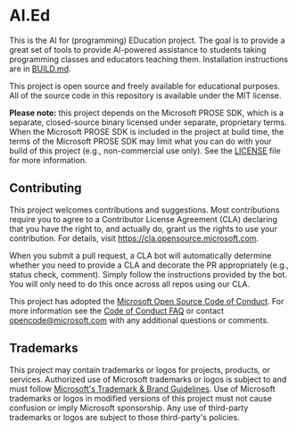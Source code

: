 # AI.Ed

This is the AI for (programming) EDucation project.  The goal is to provide a great set of tools to provide AI-powered
assistance to students taking programming classes and educators teaching them. Installation instructions are in 
[BUILD.md](BUILD.md).

This project is open source and freely available for educational purposes.  All of the source code in this repository is
available under the MIT license.

**Please note:** this project depends on the Microsoft PROSE SDK, which is a separate, closed-source binary licensed
under separate, proprietary terms.  When the Microsoft PROSE SDK is included in the project at build time, the terms of
the Microsoft PROSE SDK may limit what you can do with your build of this project (e.g., non-commercial use only).  See
the [LICENSE](LICENSE) file for more information.

## Contributing

This project welcomes contributions and suggestions.  Most contributions require you to agree to a Contributor License
Agreement (CLA) declaring that you have the right to, and actually do, grant us the rights to use your contribution. For
details, visit https://cla.opensource.microsoft.com.

When you submit a pull request, a CLA bot will automatically determine whether you need to provide a CLA and decorate
the PR appropriately (e.g., status check, comment). Simply follow the instructions provided by the bot. You will only
need to do this once across all repos using our CLA.

This project has adopted the [Microsoft Open Source Code of Conduct](https://opensource.microsoft.com/codeofconduct/).
For more information see the [Code of Conduct FAQ](https://opensource.microsoft.com/codeofconduct/faq/) or contact
[opencode@microsoft.com](mailto:opencode@microsoft.com) with any additional questions or comments.

## Trademarks

This project may contain trademarks or logos for projects, products, or services. Authorized use of Microsoft trademarks
or logos is subject to and must follow [Microsoft's Trademark & Brand
Guidelines](https://www.microsoft.com/en-us/legal/intellectualproperty/trademarks/usage/general). Use of Microsoft
trademarks or logos in modified versions of this project must not cause confusion or imply Microsoft sponsorship. Any
use of third-party trademarks or logos are subject to those third-party's policies.
